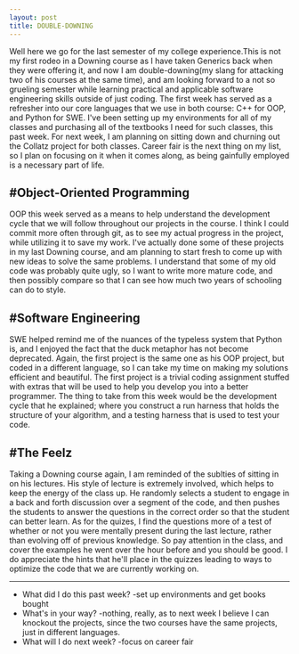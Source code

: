 ```yaml
---
layout: post
title: DOUBLE-DOWNING
---
```


Well here we go for the last semester of my college experience.This is not my first rodeo in a Downing course as I have taken Generics back when they were offering it, and now I am double-downing(my slang for attacking two of his courses at the same time), and am looking forward to a not so grueling semester while learning practical and applicable software engineering skills outside of just coding. The first week has served as a refresher into our core languages that we use in both course: C++ for OOP, and Python for SWE. I've been setting up my environments for all of my classes and purchasing all of the textbooks I need for such classes, this past week. For next week, I am planning on sitting down and churning out the Collatz project for both classes. Career fair is the next thing on my list, so I plan on focusing on it when it comes along, as being gainfully employed is a necessary part of life. 

#Object-Oriented Programming
----------------------------
OOP this week served as a means to help understand the development cycle that we will follow throughout our projects in the course. I think I could commit more often through git, as to see my actual progress in the project, while utilizing it to save my work. I've actually done some of these projects in my last Downing course, and am planning to start fresh to come up with new ideas to solve the same problems. I understand that some of my old code was probably quite ugly, so I want to write more mature code, and then possibly compare so that I can see how much two years of schooling can do to style. 

#Software Engineering 
---------------------
SWE helped remind me of the nuances of the typeless system that Python is, and I enjoyed the fact that the duck metaphor has not become deprecated. Again, the first project is the same one as his OOP project, but coded in a different language, so I can take my time on making my solutions efficient and beautiful. The first project is a trivial coding assignment stuffed with extras that will be used to help you develop you into a better programmer. The thing to take from this week would be the development cycle that he explained; where you construct a run harness that holds the structure of your algorithm, and a testing harness that is used to test your code.
 
#The Feelz
----------
Taking a Downing course again, I am reminded of the sublties of sitting in on his lectures. His style of lecture is extremely involved, which helps to keep the energy of the class up. He randomly selects a student to engage in a back and forth discussion over a segment of the code, and then pushes the students to answer the questions in the correct order so that the student can better learn. As for the quizes, I find the questions more of a test of whether or not you were mentally present during the last lecture, rather than evolving off of previous knowledge. So pay attention in the class, and cover the examples he went over the hour before and you should be good. I do appreciate the hints that he'll place in the quizzes leading to ways to optimize the code that we are currently working on. 
  
---

* What did I do this past week?
  -set up environments and get books bought
* What's in your way?
  -nothing, really, as to next week I believe I can knockout the projects, since the two courses have the same projects, just in different languages.
* What will I do next week?
  -focus on career fair
